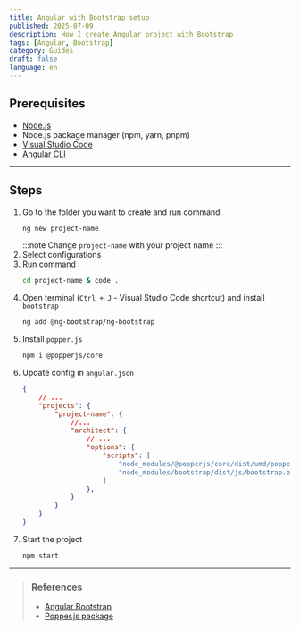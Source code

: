 ```yaml
---
title: Angular with Bootstrap setup
published: 2025-07-09
description: How I create Angular project with Bootstrap
tags: [Angular, Bootstrap]
category: Guides
draft: false
language: en
---
```

## Prerequisites
- [Node.js](https://nodejs.org/en)
- Node.js package manager (npm, yarn, pnpm)
- [Visual Studio Code](https://code.visualstudio.com/download)
- [Angular CLI](https://angular.dev/installation#install-angular-cli)
---
## Steps
1. Go to the folder you want to create and run command
    ```bash "project-name"
    ng new project-name
    ```
    :::note
    Change `project-name` with your project name
    :::
1. Select configurations
1. Run command
    ```bash "project-name"
    cd project-name & code .
    ```
1. Open terminal (`Ctrl + J` - Visual Studio Code shortcut) and install `bootstrap`
    ```bash
    ng add @ng-bootstrap/ng-bootstrap
    ```
1. Install `popper.js`
    ```bash
    npm i @popperjs/core
    ```
1. Update config in `angular.json`
    ```json "node_modules/@popperjs/core/dist/umd/popper.min.js" "node_modules/bootstrap/dist/js/bootstrap.bundle.js" "project-name"
    {
        // ...
        "projects": {
            "project-name": {
                //...
                "architect": {
                    // ...
                    "options": {
                        "scripts": [
                            "node_modules/@popperjs/core/dist/umd/popper.min.js",
                            "node_modules/bootstrap/dist/js/bootstrap.bundle.js"
                        ]
                    },
                }
            }
        }
    }
    ```
1. Start the project
    ```bash
    npm start
    ```
---
> ### References
> - [Angular Bootstrap](https://ng-bootstrap.github.io/#/getting-started)
> - [Popper.js package](https://www.npmjs.com/package/@popperjs/core)